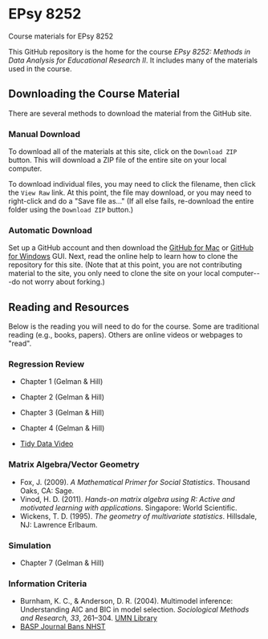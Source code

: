 EPsy 8252
=========

Course materials for EPsy 8252


This GitHub repository is the home for the course _EPsy 8252: Methods in Data Analysis for Educational Research II_. It includes many of the materials used in the course.

## Downloading the Course Material

There are several methods to download the material from the GitHub site.

### Manual Download

To download all of the materials at this site, click on the `Download ZIP` button. This will download a ZIP file of the entire site on your local computer. 

To download individual files, you may need to click the filename, then click the ``View Raw`` link. At this point, the file may download, or you may need to right-click and do a "Save file as..." (If all else fails, re-download the entire folder using the `Download ZIP` button.)

### Automatic Download

Set up a GitHub account and then download the [GitHub for Mac](https://mac.github.com/) or [GitHub for Windows](https://windows.github.com/) GUI. Next, read the online help to learn how to clone the repository for this site. (Note that at this point, you are not contributing material to the site, you only need to clone the site on your local computer---do not worry about forking.)

## Reading and Resources

Below is the reading you will need to do for the course. Some are traditional reading (e.g., books, papers). Others are online videos or webpages to "read".

### Regression Review

- Chapter 1 (Gelman & Hill)
- Chapter 2 (Gelman & Hill)
- Chapter 3 (Gelman & Hill)
- Chapter 4 (Gelman & Hill)

- [Tidy Data Video](http://vimeo.com/33727555)

### Matrix Algebra/Vector Geometry

- Fox, J. (2009). _A Mathematical Primer for Social Statistics_. Thousand Oaks, CA: Sage.
- Vinod, H. D. (2011). _Hands-on matrix algebra using R: Active and motivated learning with applications_. Singapore: World Scientific.
- Wickens, T. D. (1995). _The geometry of multivariate statistics_. Hillsdale, NJ: Lawrence Erlbaum.

### Simulation

- Chapter 7 (Gelman & Hill)

### Information Criteria

- Burnham, K. C., & Anderson, D. R. (2004). Multimodel inference: Understanding AIC and BIC in model selection. _Sociological Methods and Research, 33_, 261–304. [UMN Library](http://smr.sagepub.com.ezp2.lib.umn.edu/content/33/2/261.full.pdf+html)
- [BASP Journal Bans NHST](http://www.tandfonline.com/doi/full/10.1080/01973533.2015.1012991#abstract)



